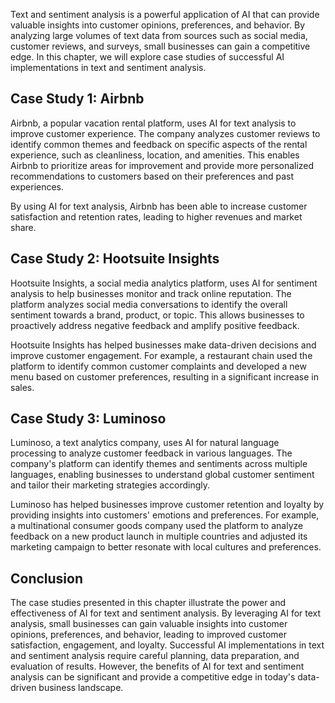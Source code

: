 
Text and sentiment analysis is a powerful application of AI that can provide valuable insights into customer opinions, preferences, and behavior. By analyzing large volumes of text data from sources such as social media, customer reviews, and surveys, small businesses can gain a competitive edge. In this chapter, we will explore case studies of successful AI implementations in text and sentiment analysis.

Case Study 1: Airbnb
--------------------

Airbnb, a popular vacation rental platform, uses AI for text analysis to improve customer experience. The company analyzes customer reviews to identify common themes and feedback on specific aspects of the rental experience, such as cleanliness, location, and amenities. This enables Airbnb to prioritize areas for improvement and provide more personalized recommendations to customers based on their preferences and past experiences.

By using AI for text analysis, Airbnb has been able to increase customer satisfaction and retention rates, leading to higher revenues and market share.

Case Study 2: Hootsuite Insights
--------------------------------

Hootsuite Insights, a social media analytics platform, uses AI for sentiment analysis to help businesses monitor and track online reputation. The platform analyzes social media conversations to identify the overall sentiment towards a brand, product, or topic. This allows businesses to proactively address negative feedback and amplify positive feedback.

Hootsuite Insights has helped businesses make data-driven decisions and improve customer engagement. For example, a restaurant chain used the platform to identify common customer complaints and developed a new menu based on customer preferences, resulting in a significant increase in sales.

Case Study 3: Luminoso
----------------------

Luminoso, a text analytics company, uses AI for natural language processing to analyze customer feedback in various languages. The company's platform can identify themes and sentiments across multiple languages, enabling businesses to understand global customer sentiment and tailor their marketing strategies accordingly.

Luminoso has helped businesses improve customer retention and loyalty by providing insights into customers' emotions and preferences. For example, a multinational consumer goods company used the platform to analyze feedback on a new product launch in multiple countries and adjusted its marketing campaign to better resonate with local cultures and preferences.

Conclusion
----------

The case studies presented in this chapter illustrate the power and effectiveness of AI for text and sentiment analysis. By leveraging AI for text analysis, small businesses can gain valuable insights into customer opinions, preferences, and behavior, leading to improved customer satisfaction, engagement, and loyalty. Successful AI implementations in text and sentiment analysis require careful planning, data preparation, and evaluation of results. However, the benefits of AI for text and sentiment analysis can be significant and provide a competitive edge in today's data-driven business landscape.
